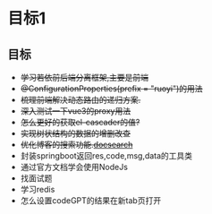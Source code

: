 # 目标1

## 目标
- ~~学习若依前后端分离框架,主要是前端~~
- ~~@ConfigurationProperties(prefix = "ruoyi")的用法~~
- ~~梳理前端解决动态路由的递归方案.~~
- ~~深入测试一下vue3的proxy用法~~
- ~~怎么更好的获取el-cascader的值?~~
- ~~实现树状结构的数据的增删改查~~
- ~~优化博客的搜索功能.[docsearch](https://docsearch.algolia.com/)~~
- 封装springboot返回res,code,msg,data的工具类
- 通过官方文档学会使用NodeJs
- 找面试题
- 学习redis
- 怎么设置codeGPT的结果在新tab页打开